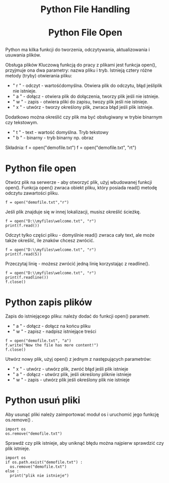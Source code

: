 # <p style="text-align: center;">Python File Handling </p>


# <p style="text-align: center;">Python File Open</p>

Python ma kilka funkcji do tworzenia, odczytywania, aktualizowania i usuwania plików.

Obsługa plików
Kluczową funkcją do pracy z plikami jest funkcja open(), przyjmuje ona dwa parametry: nazwa pliku i tryb. Istnieją cztery różne metody (tryby) otwierania pliku:
  - " r " - odczyt - wartośćdomyślna. Otwiera plik do odczytu, błąd jeśliplik nie istnieje.
  - " a " - dołącz - otwiera plik do dołączenia, tworzy plik jeśli nie istnieje.
  - " w " - zapis - otwiera pliki do zapisu, twozy plik jeśli nie istnieje.
  - " x " - utwórz - tworzy określony plik, zwraca błąd jeśli plik istnieje.

Dodatkowo można określić czy plik ma być obsługiwany w trybie binarnym czy tekstowym.
  - " t " - text - wartość domyślna. Tryb tekstowy
  - " b " - binarny - tryb binarny np. obraz

Składnia: 
  f = open("demofile.txt")
  f = open("demofile.txt", "rt")

  # Python file open
Otwórz plik na serwerze - aby otworzyć plik, użyj wbudowanej funkcji open(). Funkcja open() zwraca obiekt pliku, który posiada read() metodę odczytu zawartości pliku.

  ```
  f = open("demofile.txt","r")
  ```

Jeśli plik znajduje się w innej lokalizacji, musisz określić ścieżkę.

  ```
  f = open("D:\\myfiles\welcome.txt", "r")
  print(f.read())
  ```

Odczyt tylko części pliku - domyślnie read() zwraca cały text, ale może także określić, ile znaków chcesz zwrócić.

  ```
  f = open("D:\\myfiles\welcome.txt", "r")
  print(f.read(5))
  ```

Przeczytaj linię - możesz zwrócić jedną linię korzystając z readline().

  ```
  f = open("D:\\myfiles\welcome.txt", "r")
  print(f.readline())
  f.close()
  ```

  # Python zapis plików

Zapis do istniejącego pliku: należy dodać do funkcji open() parametr.
  - " a " - dołącz - dołącz na końcu pliku
  - " w " - zapisz - nadpisz istniejące treści

  ```
  f = open("demofile.txt", "a")
  f.write("Now the file has more content!")
  f.close()
  ```

Utwórz nowy plik, użyj open() z jednym z następujących parametrów:
  - " x " - utwórz - utwórz plik, zwróć błąd jeśli plik istnieje
  - " a " - dołącz - utwórz plik, jeśli określony pliknie istnieje
  - " w " - zapis - utwórz plik jeśli określony plik nie istnieje

  # Python usuń pliki

Aby usunąć pliki należy zaimportować moduł os i uruchomić jego funkcję os.remove() .

  ```
  import os
  os.remove("demofile.txt")
  ```

Sprawdź czy plik istnieje, aby uniknąć błędu można najpierw sprawdzić czy plik istnieje.

```
import os
if os.path.exist("demofile.txt") :
  os.remove("demofile.txt")
else :
  print("plik nie istnieje")
```


